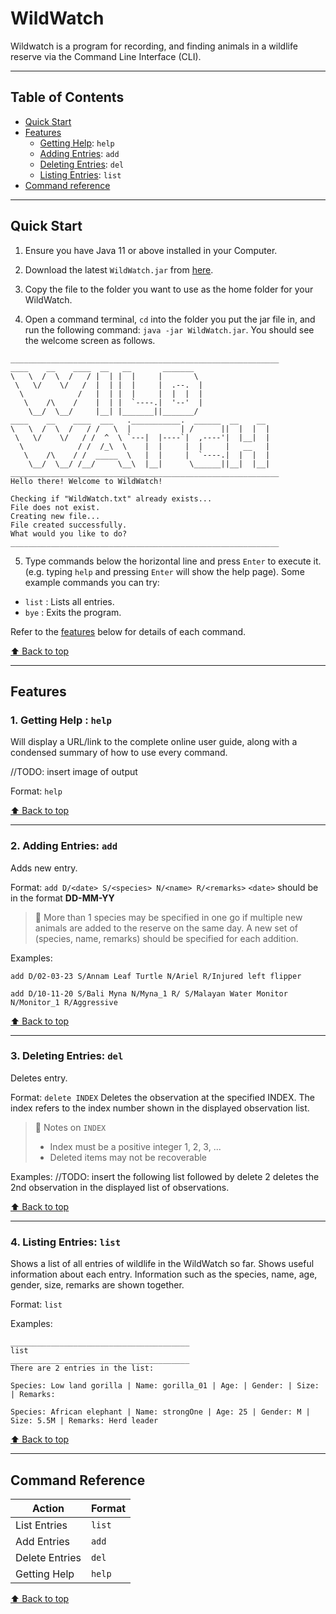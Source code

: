 # WildWatch 

Wildwatch is a program for recording, and finding animals in a wildlife reserve via the Command Line Interface (CLI).

---
## Table of Contents 
- [Quick Start](https://ay2324s1-cs2113t-w11-2.github.io/tp/UserGuide.html#quick-start)
- [Features](https://ay2324s1-cs2113t-w11-2.github.io/tp/UserGuide.html#features)
    - [Getting Help](https://ay2324s1-cs2113t-w11-2.github.io/tp/UserGuide.html#1-getting-help--help): `help`
    - [Adding Entries](https://ay2324s1-cs2113t-w11-2.github.io/tp/UserGuide.html#2-adding-entries-add): `add`
    - [Deleting Entries](https://ay2324s1-cs2113t-w11-2.github.io/tp/UserGuide.html#3-deleting-entries-del): `del`
    - [Listing Entries](https://ay2324s1-cs2113t-w11-2.github.io/tp/UserGuide.html#4-listing-entries-list): `list`
- [Command reference](https://ay2324s1-cs2113t-w11-2.github.io/tp/UserGuide.html#command-reference)
    
--- 

## Quick Start

1. Ensure you have Java 11 or above installed in your Computer.
   
1. Download the latest `WildWatch.jar` from [here](https://github.com/AY2324S1-CS2113T-W11-2/tp/releases).

1. Copy the file to the folder you want to use as the home folder for your WildWatch.

1. Open a command terminal, `cd` into the folder you put the jar file in, and run the following command: `java -jar WildWatch.jar`.
You should see the welcome screen as follows.

```
____________________________________________________________
____    __    ____  __   __       _______
\   \  /  \  /   / |  | |  |     |       \
 \   \/    \/   /  |  | |  |     |  .--.  |
  \            /   |  | |  |     |  |  |  |
   \    /\    /    |  | |  `----.|  '--'  |
    \__/  \__/     |__| |_______||_______/
____    __    ____  ___   .___________.  ______  __    __
\   \  /  \  /   / /   \  |           | /      ||  |  |  |
 \   \/    \/   / /  ^  \ `---|  |----`|  ,----'|  |__|  |
  \            / /  /_\  \    |  |     |  |     |   __   |
   \    /\    / /  _____  \   |  |     |  `----.|  |  |  |
    \__/  \__/ /__/     \__\  |__|      \______||__|  |__|
____________________________________________________________
Hello there! Welcome to WildWatch!

Checking if "WildWatch.txt" already exists...
File does not exist.
Creating new file...
File created successfully.
What would you like to do?
____________________________________________________________
```

5. Type commands below the horizontal line and press `Enter` to execute it. (e.g. typing `help` and pressing `Enter` will show the help page).
Some example commands you can try:
- `list` : Lists all entries.
- `bye` : Exits the program.

Refer to the [features](https://hackmd.io/r8Nj6jFWTW2axYiqpQ_PHw?both#Features) below for details of each command.

[⬆ Back to top](https://ay2324s1-cs2113t-w11-2.github.io/tp/UserGuide.html#table-of-contents)

--- 

## Features

### 1. Getting Help : `help`
Will display a URL/link to the complete online user guide, along with a  condensed summary of how to use every command.

//TODO: insert image of output 

Format: `help`

[⬆ Back to top](https://ay2324s1-cs2113t-w11-2.github.io/tp/UserGuide.html#table-of-contents)

--- 

### 2. Adding Entries: `add`
Adds new entry. 

Format: `add D/<date> S/<species> N/<name> R/<remarks>`
`<date>` should be in the format **DD-MM-YY**

> :pencil: More than 1 species may be specified in one go if multiple new animals are added to the reserve on the same day. A new set of (species, name, remarks) should be specified for each addition. 

Examples: 
```
add D/02-03-23 S/Annam Leaf Turtle N/Ariel R/Injured left flipper
```
```
add D/10-11-20 S/Bali Myna N/Myna_1 R/ S/Malayan Water Monitor N/Monitor_1 R/Aggressive
```

[⬆ Back to top](https://ay2324s1-cs2113t-w11-2.github.io/tp/UserGuide.html#table-of-contents)

---

### 3. Deleting Entries: `del`
Deletes entry. 

Format: `delete INDEX`
Deletes the observation at the specified INDEX. 
The index refers to the index number shown in the displayed observation list.

> :pencil: Notes on `INDEX`
> * Index must be a positive integer 1, 2, 3, ...
> * Deleted items may not be recoverable

Examples:
//TODO: insert the following 
list followed by delete 2 deletes the 2nd observation in the displayed list of observations.


[⬆ Back to top](https://ay2324s1-cs2113t-w11-2.github.io/tp/UserGuide.html#table-of-contents)

--- 

### 4. Listing Entries: `list`
Shows a list of all entries of wildlife in the WildWatch so far.
Shows useful information about each entry.
Information such as the species, name, age, gender, size, remarks are shown together.

Format: `list` 

Examples: 
```
________________________________________
list
________________________________________
There are 2 entries in the list:

Species: Low land gorilla | Name: gorilla_01 | Age: | Gender: | Size: | Remarks:

Species: African elephant | Name: strongOne | Age: 25 | Gender: M | Size: 5.5M | Remarks: Herd leader
```

[⬆ Back to top](https://ay2324s1-cs2113t-w11-2.github.io/tp/UserGuide.html#table-of-contents)

--- 

## Command Reference 

| Action         | Format |
| -------------- | ------ |
| List Entries   | `list` |
| Add Entries    | `add`  |
| Delete Entries | `del`  |
| Getting Help   | `help` |

[⬆ Back to top](https://ay2324s1-cs2113t-w11-2.github.io/tp/UserGuide.html#table-of-contents)
